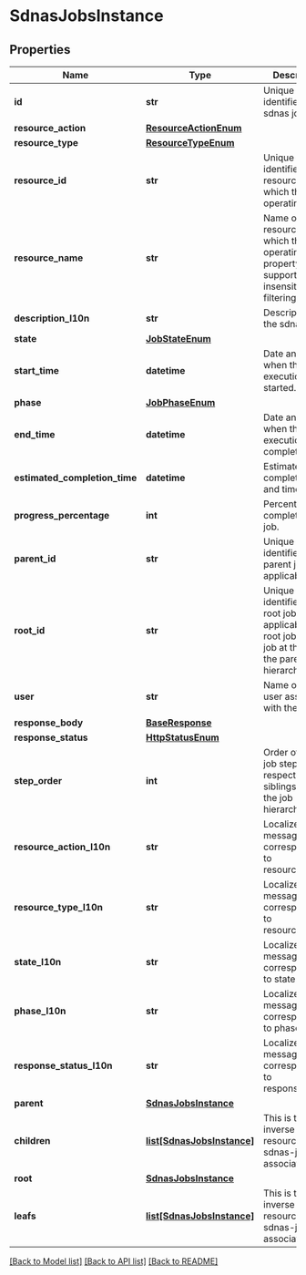 # SdnasJobsInstance

## Properties
Name | Type | Description | Notes
------------ | ------------- | ------------- | -------------
**id** | **str** | Unique identifier of the sdnas job. | [optional] 
**resource_action** | [**ResourceActionEnum**](ResourceActionEnum.md) |  | [optional] 
**resource_type** | [**ResourceTypeEnum**](ResourceTypeEnum.md) |  | [optional] 
**resource_id** | **str** | Unique identifier of the resource on which the job is operating. | [optional] 
**resource_name** | **str** | Name of the resource on which the job is operating.  This property supports case-insensitive filtering. | [optional] 
**description_l10n** | **str** | Description of the sdnas job. | [optional] 
**state** | [**JobStateEnum**](JobStateEnum.md) |  | [optional] 
**start_time** | **datetime** | Date and time when the job execution started. | [optional] 
**phase** | [**JobPhaseEnum**](JobPhaseEnum.md) |  | [optional] 
**end_time** | **datetime** | Date and time when the job execution completed. | [optional] 
**estimated_completion_time** | **datetime** | Estimated completion date and time. | [optional] 
**progress_percentage** | **int** | Percent complete of the job. | [optional] 
**parent_id** | **str** | Unique identifier of the parent job, if applicable. | [optional] 
**root_id** | **str** | Unique identifier of the root job, if applicable. The root job is the job at the top of the parent hierarchy. | [optional] 
**user** | **str** | Name of the user associated with the job. | [optional] 
**response_body** | [**BaseResponse**](BaseResponse.md) |  | [optional] 
**response_status** | [**HttpStatusEnum**](HttpStatusEnum.md) |  | [optional] 
**step_order** | **int** | Order of a given job step with respect to its siblings within the job hierarchy. | [optional] 
**resource_action_l10n** | **str** | Localized message string corresponding to resource_action | [optional] 
**resource_type_l10n** | **str** | Localized message string corresponding to resource_type | [optional] 
**state_l10n** | **str** | Localized message string corresponding to state | [optional] 
**phase_l10n** | **str** | Localized message string corresponding to phase | [optional] 
**response_status_l10n** | **str** | Localized message string corresponding to response_status | [optional] 
**parent** | [**SdnasJobsInstance**](SdnasJobsInstance.md) |  | [optional] 
**children** | [**list[SdnasJobsInstance]**](SdnasJobsInstance.md) | This is the inverse of the resource type sdnas-jobs association. | [optional] 
**root** | [**SdnasJobsInstance**](SdnasJobsInstance.md) |  | [optional] 
**leafs** | [**list[SdnasJobsInstance]**](SdnasJobsInstance.md) | This is the inverse of the resource type sdnas-jobs association. | [optional] 

[[Back to Model list]](../README.md#documentation-for-models) [[Back to API list]](../README.md#documentation-for-api-endpoints) [[Back to README]](../README.md)

